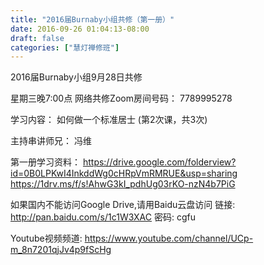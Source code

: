 ```yaml
---
title: "2016届Burnaby小组共修（第一册）"
date: 2016-09-26 01:04:13-08:00
draft: false
categories: ["慧灯禅修班"]
---
```

2016届Burnaby小组9月28日共修

星期三晚7:00点
网络共修Zoom房间号码： 7789995278

学习内容：
如何做一个标准居士 (第2次课，共3次)

主持串讲师兄： 冯维

第一册学习资料：
https://drive.google.com/folderview?id=0B0LPKwI4InkddWg0cHRpVmRMRUE&usp=sharing
https://1drv.ms/f/s!AhwG3kI_pdhUg03rKO-nzN4b7PiG

如果国内不能访问Google Drive,请用Baidu云盘访问
链接: http://pan.baidu.com/s/1c1W3XAC 密码: cgfu

Youtube视频频道: 
https://www.youtube.com/channel/UCp-m_8n7201qjJv4p9fScHg
